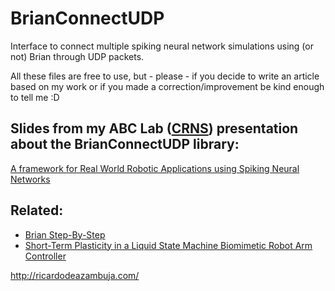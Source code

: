 # BrianConnectUDP
Interface to connect multiple spiking neural network simulations using (or not) Brian through UDP packets.

All these files are free to use, but - please - if you decide to write an article based on my work or if you made a correction/improvement be kind enough to tell me :D

## Slides from my ABC Lab ([CRNS](https://www.plymouth.ac.uk/research/robotics-neural-systems)) presentation about the BrianConnectUDP library:  
[A framework for Real World Robotic Applications using Spiking Neural Networks](https://docs.google.com/presentation/d/1PPseJu0MSN10RROkaF3JN3Q3K9rmQe9LuaEBmw2UZ8k)

## Related:
- [Brian Step-By-Step](https://github.com/ricardodeazambuja/BrianStep-By-Step)
- [Short-Term Plasticity in a Liquid State Machine Biomimetic Robot Arm Controller](https://github.com/ricardodeazambuja/IJCNN2017)

http://ricardodeazambuja.com/
